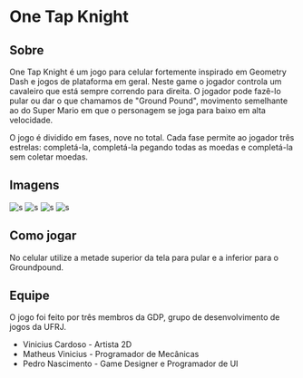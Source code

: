 # One Tap Knight

## Sobre
One Tap Knight é um jogo para celular fortemente inspirado em Geometry Dash e jogos de plataforma em geral. Neste game o jogador controla um cavaleiro que está sempre correndo para direita. O jogador pode fazê-lo pular ou dar o que chamamos de "Ground Pound", movimento semelhante ao do Super Mario em que o personagem se joga para baixo em alta velocidade.

O jogo é dividido em fases, nove no total. Cada fase permite ao jogador três estrelas: completá-la, completá-la pegando todas as moedas e completá-la sem coletar moedas.

## Imagens
![s](https://i.imgur.com/owQ3r4x.jpg)
![s](https://i.imgur.com/ZjYp9X7.jpg)
![s](https://i.imgur.com/5Ia8HKb.png)
![s](https://i.imgur.com/34YizxD.png)

## Como jogar
No celular utilize a metade superior da tela para pular e a inferior para o Groundpound.

## Equipe
O jogo foi feito por três membros da GDP, grupo de desenvolvimento de jogos da UFRJ.

* Vinicius Cardoso - Artista 2D
* Matheus Vinicius - Programador de Mecânicas
* Pedro Nascimento - Game Designer e Programador de UI

